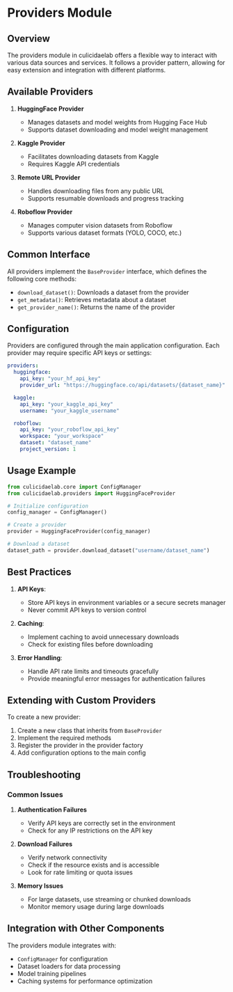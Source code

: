 # Providers Module

## Overview
The providers module in culicidaelab offers a flexible way to interact with various data sources and services. It follows a provider pattern, allowing for easy extension and integration with different platforms.

## Available Providers

1. **HuggingFace Provider**
   - Manages datasets and model weights from Hugging Face Hub
   - Supports dataset downloading and model weight management

2. **Kaggle Provider**
   - Facilitates downloading datasets from Kaggle
   - Requires Kaggle API credentials

3. **Remote URL Provider**
   - Handles downloading files from any public URL
   - Supports resumable downloads and progress tracking

4. **Roboflow Provider**
   - Manages computer vision datasets from Roboflow
   - Supports various dataset formats (YOLO, COCO, etc.)

## Common Interface

All providers implement the `BaseProvider` interface, which defines the following core methods:

- `download_dataset()`: Downloads a dataset from the provider
- `get_metadata()`: Retrieves metadata about a dataset
- `get_provider_name()`: Returns the name of the provider

## Configuration

Providers are configured through the main application configuration. Each provider may require specific API keys or settings:

```yaml
providers:
  huggingface:
    api_key: "your_hf_api_key"
    provider_url: "https://huggingface.co/api/datasets/{dataset_name}"

  kaggle:
    api_key: "your_kaggle_api_key"
    username: "your_kaggle_username"

  roboflow:
    api_key: "your_roboflow_api_key"
    workspace: "your_workspace"
    dataset: "dataset_name"
    project_version: 1
```

## Usage Example

```python
from culicidaelab.core import ConfigManager
from culicidaelab.providers import HuggingFaceProvider

# Initialize configuration
config_manager = ConfigManager()

# Create a provider
provider = HuggingFaceProvider(config_manager)

# Download a dataset
dataset_path = provider.download_dataset("username/dataset_name")
```

## Best Practices

1. **API Keys**:
   - Store API keys in environment variables or a secure secrets manager
   - Never commit API keys to version control

2. **Caching**:
   - Implement caching to avoid unnecessary downloads
   - Check for existing files before downloading

3. **Error Handling**:
   - Handle API rate limits and timeouts gracefully
   - Provide meaningful error messages for authentication failures

## Extending with Custom Providers

To create a new provider:

1. Create a new class that inherits from `BaseProvider`
2. Implement the required methods
3. Register the provider in the provider factory
4. Add configuration options to the main config

## Troubleshooting

### Common Issues

1. **Authentication Failures**
   - Verify API keys are correctly set in the environment
   - Check for any IP restrictions on the API key

2. **Download Failures**
   - Verify network connectivity
   - Check if the resource exists and is accessible
   - Look for rate limiting or quota issues

3. **Memory Issues**
   - For large datasets, use streaming or chunked downloads
   - Monitor memory usage during large downloads

## Integration with Other Components

The providers module integrates with:
- `ConfigManager` for configuration
- Dataset loaders for data processing
- Model training pipelines
- Caching systems for performance optimization
